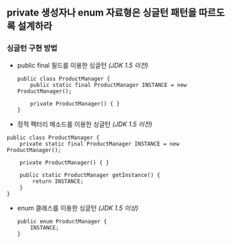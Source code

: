 ## private 생성자나 enum 자료형은 싱글턴 패턴을 따르도록 설계하라

### 싱글턴 구현 방법
- public final 필드를 이용한 싱글턴 _(JDK 1.5 이전)_

	```
	public class ProductManager {
		public static final ProductManager INSTANCE = new ProductManager();

		private ProductManager() { }
	}
	```

- 정적 팩터리 메소드를 이용한 싱글턴 _(JDK 1.5 이전)_

```
public class ProductManager {
	private static final ProductManager INSTANCE = new ProductManager();

	private ProductManager() { }

	public static ProductManager getInstance() {
		return INSTANCE;
	}
}
```

- enum 클래스를 이용한 싱글턴 _(JDK 1.5 이상)_

	```
	public enum ProductManager {
		INSTANCE;
	}
	```